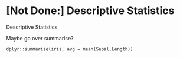 # [Not Done:] Descriptive Statistics

Descriptive Statistics

Maybe go over summarise?

```
dplyr::summarise(iris, avg = mean(Sepal.Length))
```


